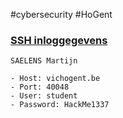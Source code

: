 #cybersecurity #HoGent 

### [SSH inloggegevens](https://chamilo.hogent.be/index.php?go=CourseViewer&application=Chamilo%5CApplication%5CWeblcms&course=62511&tool=Document&browser=Table&tool_action=Viewer&publication=2412191)


```
SAELENS Martijn

- Host: vichogent.be
- Port: 40048
- User: student
- Password: HackMe1337

```